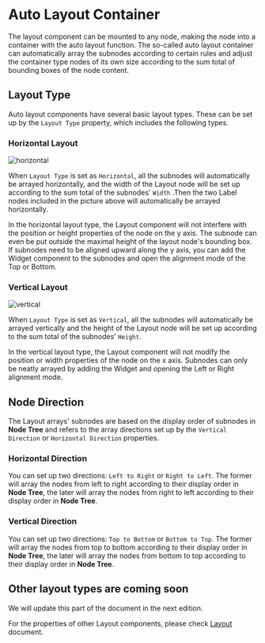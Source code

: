 # Auto Layout Container

The layout component can be mounted to any node, making the node into a container with the auto layout function. The so-called auto layout container can automatically array the subnodes according to certain rules and adjust the container type nodes of its own size according to the sum total of bounding boxes of the node content.

## Layout Type

Auto layout components have several basic layout types. These can be set up by the `Layout Type` property, which includes the following types.

### Horizontal Layout

![horizontal](auto-layout/horizontal.jpg)

When `Layout Type` is set as `Horizontal`, all the subnodes will automatically be arrayed horizontally, and the width of the Layout node will be set up according to the sum total of the subnodes' `Width` .Then the two Label nodes included in the picture above will automatically be arrayed horizontally.

In the horizontal layout type, the Layout component will not interfere with the position or height properties of the node on the y axis. The subnode can even be put outside the maximal height of the layout node's bounding box. If subnodes need to be aligned upward along the y axis, you can add the Widget component to the subnodes and open the alignment mode of the Top or Bottom.

### Vertical Layout

![vertical](auto-layout/vertical.jpg)

When `Layout Type` is set as `Vertical`, all the subnodes will automatically be arrayed vertically and the height of the Layout node will be set up according to the sum total of the subnodes' `Height`.

In the vertical layout type, the Layout component will not modify the position or width properties of the node on the x axis. Subnodes can only be neatly arrayed by adding the Widget and opening the Left or Right alignment mode.

## Node Direction

The Layout arrays' subnodes are based on the display order of subnodes in **Node Tree** and refers to the array directions set up by the `Vertical Direction` or `Horizontal Direction` properties.

### Horizontal Direction

You can set up two directions: `Left to Right` or `Right to Left`. The former will array the nodes from left to right according to their display order in **Node Tree**, the later will array the nodes from right to left according to their display order in **Node Tree**.

### Vertical Direction

You can set up two directions: `Top to Bottom` or `Bottom to Top`. The former will array the nodes from top to bottom according to their display order in **Node Tree**, the later will array the nodes from bottom to top according to their display order in **Node Tree**.

## Other layout types are coming soon

We will update this part of the document in the next edition.

For the properties of other Layout components, please check [Layout](../components/layout.md) document.
